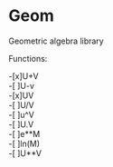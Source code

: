 # Geom
Geometric algebra library


Functions:

-[x]U+V  
-[ ]U-v  
-[x]UV  
-[ ]U/V  
-[ ]u^V  
-[ ]U.V  
-[ ]e\*\*M  
-[ ]ln(M)  
-[ ]U\*\*V  
